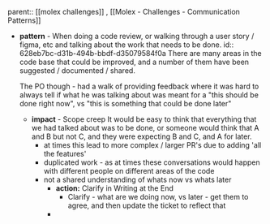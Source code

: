 parent:: [[molex challenges]] , [[Molex - Challenges - Communication Patterns]]

- **pattern** - When doing a code review, or walking through a user story / figma, etc and talking about the work that needs to be done.
  id:: 628eb7bc-d31b-494b-bbdf-d35079584f0a
  There are many areas in the code base that could be improved, and a number of them have been suggested / documented / shared.
    
  The PO though - had a walk of providing feedback where it was hard to always tell if what he was talking about was meant for a "this should be done right now", vs "this is something that could be done later"
	- **impact** - Scope creep
	  It would be easy to think that everything that we had talked about was to be done,
	  or someone would think that A and B but not C, and they were expecting B and C, and A for later.
		- at times this lead to more complex / larger PR's due to adding 'all the features'
		- duplicated work - as at times these conversations would happen with different people on different areas of the code
		- not a shared understanding of whats now vs whats later
			- **action:** Clarify in Writing at the End
				- Clarify - what are we doing now, vs later - get them to agree, and then update the ticket to reflect that
			-